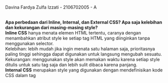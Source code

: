 Davina Fardya Zulfa Izzati - 2106702005 - A<br/><br/>

**Apa perbedaan dari Inline, Internal, dan External CSS? Apa saja kelebihan dan kekurangan dari masing-masing style?**<br/>
**Inline CSS** hanya menata elemen HTML tertentu, caranya dengan menambahkan atribut style ke setiap tag HTML yang diinginkan tanpa menggunakan selector.<br/>
Kelebihan: lebih mudah jika ingin menata satu halaman saja, prioritasnya paling tinggi sehingga dapat digunakan untuk langsung mengubah sesuatu.<br/>
Kekurangan: menggunakan style akan memakan waktu karena setiap style ditulis untuk satu tag saja dan lebih sulit dibaca karena panjang.<br/>
**Internal CSS** merupakan style yang digunakan dengan mendefinisikan kode CSS dalam tag <style> di bagian `<head>` dokumen HTML.<br/>
Kelebihan: lebih cepat dan efektif untuk menata satu halaman, tidak memerlukan dokumen CSS yang berbeda.<br/>
Kekurangan: kurang efektif untuk menata banyak halaman, meningkatkan waktu memuat halaman tersebut.<br/>
**External CSS** memuat kode CSS untuk menata berkas-dokumen HTML secara terpisah dengan format dokumen .css.<br/>
Kelebihan: efektif untuk menata situs yang besar, bisa digunakan ke banyak dokumen HTML, struktur pada dokumen HTML lebih rapi karena hanya perlu import style-nya.<br/>
Kekurangan: membutuhkan waktu akses styling dari dokumen .css, tidak efektif jika situs hanya memiliki satu halaman saja.<br/>

**Jelaskan tag HTML5 yang kamu ketahui.**<br/>
- `<button>` membuat tombol yang dapat diklik
- `<div>` menentukan bagian styling dalam dokumen
- `<head>` mendefinisikan bagian atas dokumen yang berisi informasi awal seperti judul
- `<h1> ... <h6>` mendefinisikan heading HTML
- `<html>` mendefinisikan root dokumen HTML
- `<table>` mendefinisikan tabel
- `<title>` mendefinisikan judul dokumen

**Jelaskan tipe-tipe CSS selector yang kamu ketahui**<br/>
* ID Selectors menggunakan ID sebagai selector pada tag, diawali dengan #
* Classes selectors menggunakan class sebagai selector, selector diawali dengan .
* Element selectors menggunakan tag HTML sebagai selector untuk mengubah properti dalam tag tersebut<br/>
Prioritas selector tertinggi dimulai dari yang paling atas.<br/>

**Jelaskan bagaimana cara kamu mengimplementasikan checklist di atas.**<br/>
* Menambahkan kode untuk menggunakan Bootstrap ke base.html
* Mendefinisikan class yang ingin dipakai untuk styling
* Mendesain card untuk task pada todolist.html
* Mendesain button dengan Bootstrap
* Mendesain halaman login melalui dokumen login.html
* Mendesain halaman add task melalui dokumen create-task.